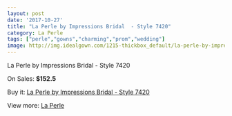 ```yaml
---
layout: post
date: '2017-10-27'
title: "La Perle by Impressions Bridal  - Style 7420"
category: La Perle
tags: ["perle","gowns","charming","prom","wedding"]
image: http://img.idealgown.com/1215-thickbox_default/la-perle-by-impressions-bridal-style-7420.jpg
---
```

La Perle by Impressions Bridal  - Style 7420

On Sales: **$152.5**
<a href="https://www.idealgown.com/en/la-perle/566-la-perle-by-impressions-bridal-style-7420.html"><amp-img layout="responsive" width="600" height="600" src="//img.idealgown.com/1215-thickbox_default/la-perle-by-impressions-bridal-style-7420.jpg" alt="La Perle by Impressions Bridal  - Style 7420 0" /></a>
<a href="https://www.idealgown.com/en/la-perle/566-la-perle-by-impressions-bridal-style-7420.html"><amp-img layout="responsive" width="600" height="600" src="//img.idealgown.com/1216-thickbox_default/la-perle-by-impressions-bridal-style-7420.jpg" alt="La Perle by Impressions Bridal  - Style 7420 1" /></a>

Buy it: [La Perle by Impressions Bridal  - Style 7420](https://www.idealgown.com/en/la-perle/566-la-perle-by-impressions-bridal-style-7420.html "La Perle by Impressions Bridal  - Style 7420")

View more: [La Perle](https://www.idealgown.com/en/8-la-perle "La Perle")
